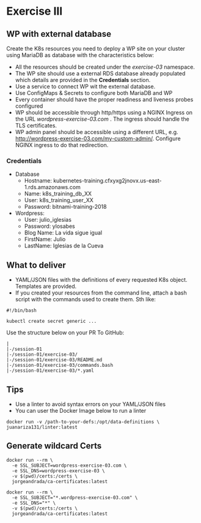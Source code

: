 # Exercise III

## WP with external database

Create the K8s resources you need to deploy a WP site on your cluster using
MariaDB as database with the characteristics below:

* All the resources should be created under the *exercise-03* namespace.
* The WP site should use a external RDS database already populated which details
are provided in the **Credentials** section.
* Use a service to connect WP wit the external database.
* Use ConfigMaps & Secrets to configure both MariaDB and WP
* Every container should have the proper readiness and liveness probes
configured
* WP should be accessible through http/https using a NGINX Ingress on the URL
*wordpress-exercise-03.com* . The ingress should handle the TLS certificates.
* WP admin panel should be accessible using a different URL, e.g.
http://wordpress-exercise-03.com/my-custom-admin/. Configure NGINX ingress to do that
redirection.

### Credentials

* Database
  * Hostname: kubernetes-training.cfxyxg2jnovx.us-east-1.rds.amazonaws.com
  * Name: k8s_training_db_XX
  * User: k8s_training_user_XX
  * Password: bitnami-training-2018
* Wordpress:
  * User: julio_iglesias
  * Password: ylosabes
  * Blog Name: La vida sigue igual
  * FirstName: Julio
  * LastName: Iglesias de la Cueva

## What to deliver

* YAML/JSON files with the definitions of every requested K8s object. Templates
are provided.
* If you created your resources from the command line, attach a bash script with
the commands used to create them. Sth like:

```
#!/bin/bash

kubectl create secret generic ...
```

Use the structure below on your PR To GitHub:

```
|
|-/session-01
|-/session-01/exercise-03/
|-/session-01/exercise-03/README.md
|-/session-01/exercise-03/commands.bash
|-/session-01/exercise-03/*.yaml
```

## Tips

* Use a linter to avoid syntax errors on your YAML/JSON files
* You can user the Docker Image below to run a linter

```
docker run -v /path-to-your-defs:/opt/data-definitions \
juanariza131/linter:latest
```

## Generate wildcard Certs
```
docker run --rm \
  -e SSL_SUBJECT=wordpress-exercise-03.com \
  -e SSL_DNS=wordpress-exercise-03 \
  -v $(pwd)/certs:/certs \
  jorgeandrada/ca-certificates:latest

docker run --rm \
  -e SSL_SUBJECT="*.wordpress-exercise-03.com" \
  -e SSL_DNS="*" \
  -v $(pwd)/certs:/certs \
  jorgeandrada/ca-certificates:latest
```

```

```
